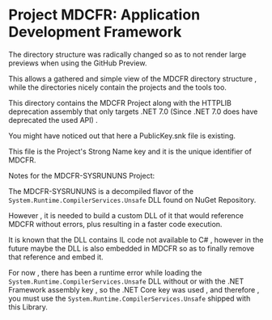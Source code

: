 # Project MDCFR: Application Development Framework
The directory structure was radically changed so as to not render large previews
when using the GitHub Preview.

This allows a gathered and simple view of the MDCFR directory structure , 
while the directories nicely contain the projects and the tools too.

This directory contains the MDCFR Project along with the HTTPLIB deprecation
assembly that only targets .NET 7.0  (Since .NET 7.0 does have deprecated the used API) .

You might have noticed out that here a PublicKey.snk file is existing.

This file is the Project's Strong Name key and it is the unique identifier of MDCFR.

Notes for the MDCFR-SYSRUNUNS Project:

The MDCFR-SYSRUNUNS is a decompiled flavor of the `System.Runtime.CompilerServices.Unsafe` DLL
found on NuGet Repository. 

However , it is needed to build a custom DLL of it that would reference MDCFR
without errors, plus resulting in a faster code execution. 

It is known that the DLL contains IL code not available to C# , however in the future
maybe the DLL is also embedded in MDCFR so as to finally remove that reference 
and embed it. 

For now , there has been a runtime error while loading the `System.Runtime.CompilerServices.Unsafe`
DLL without or with the .NET Framework assembly key , so the .NET Core key was used , and therefore ,
you must use the `System.Runtime.CompilerServices.Unsafe` shipped with this Library.